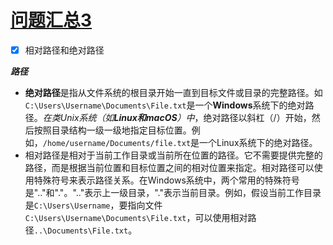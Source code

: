 # [问题汇总3](https://github.com/dululu/notes/issues/33)

- [x] 相对路径和绝对路径

**_路径_**
   - **绝对路径**是指从文件系统的根目录开始一直到目标文件或目录的完整路径。如`C:\Users\Username\Documents\File.txt`是一个**Windows**系统下的绝对路径。_在类Unix系统（如**Linux和macOS**）中_，绝对路径以斜杠（/）开始，然后按照目录结构一级一级地指定目标位置。例如，`/home/username/Documents/file.txt`是一个Linux系统下的绝对路径。
   - 相对路径是相对于当前工作目录或当前所在位置的路径。它不需要提供完整的路径，而是根据当前位置和目标位置之间的相对位置来指定。相对路径可以使用特殊符号来表示路径关系。在Windows系统中，两个常用的特殊符号是".."和"."。".."表示上一级目录，"."表示当前目录。例如，假设当前工作目录是`C:\Users\Username`，要指向文件`C:\Users\Username\Documents\File.txt`，可以使用相对路径`..\Documents\File.txt`。